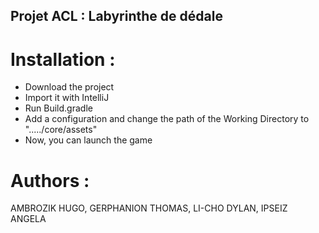## Projet ACL : Labyrinthe de dédale


# Installation :

* Download the project 
* Import it with IntelliJ
* Run Build.gradle
* Add a configuration and change the path of the Working Directory to "...../core/assets"
* Now, you can launch the game

# Authors : 
AMBROZIK HUGO, GERPHANION THOMAS, LI-CHO  DYLAN,  IPSEIZ  ANGELA


